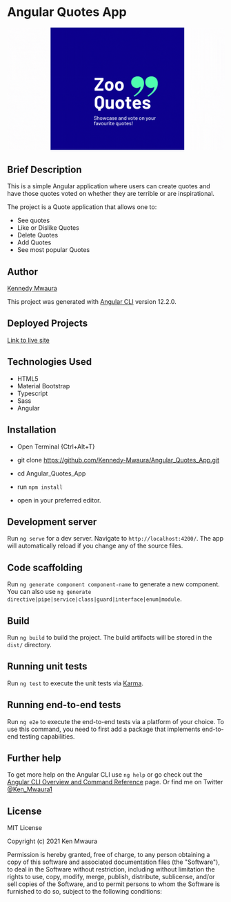 # Angular Quotes App
![](/src/assets/images/Zoo%20Quotes.gif)

## Brief Description

This is a simple Angular application where users can create quotes and have those quotes voted on whether they are terrible or are inspirational.

The project is a Quote application that allows one to:

* See quotes
* Like or Dislike Quotes
* Delete Quotes
* Add Quotes
* See most popular Quotes

## Author

[Kennedy Mwaura](https://github.com/Kennedy-Mwaura)

This project was generated with [Angular CLI](https://github.com/angular/angular-cli) version 12.2.0.

## Deployed Projects

[Link to live site]()

## Technologies Used

* HTML5
* Material Bootstrap
* Typescript
* Sass
* Angular
  
## Installation

* Open Terminal {Ctrl+Alt+T}

* git clone <https://github.com/Kennedy-Mwaura/Angular_Quotes_App.git>

* cd Angular_Quotes_App
* run  `npm install`

* open in your preferred editor.

## Development server

Run `ng serve` for a dev server. Navigate to `http://localhost:4200/`. The app will automatically reload if you change any of the source files.

## Code scaffolding

Run `ng generate component component-name` to generate a new component. You can also use `ng generate directive|pipe|service|class|guard|interface|enum|module`.

## Build

Run `ng build` to build the project. The build artifacts will be stored in the `dist/` directory.

## Running unit tests

Run `ng test` to execute the unit tests via [Karma](https://karma-runner.github.io).

## Running end-to-end tests

Run `ng e2e` to execute the end-to-end tests via a platform of your choice. To use this command, you need to first add a package that implements end-to-end testing capabilities.

## Further help

To get more help on the Angular CLI use `ng help` or go check out the [Angular CLI Overview and Command Reference](https://angular.io/cli) page. Or find me on Twitter [@Ken_Mwaura1](https://twitter.com/Ken_Mwaura1)

## License

MIT License

Copyright (c) 2021 Ken Mwaura

Permission is hereby granted, free of charge, to any person obtaining a copy
of this software and associated documentation files (the "Software"), to deal
in the Software without restriction, including without limitation the rights
to use, copy, modify, merge, publish, distribute, sublicense, and/or sell
copies of the Software, and to permit persons to whom the Software is
furnished to do so, subject to the following conditions:
